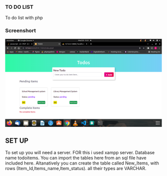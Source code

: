 ### TO DO LIST
 To do list with php
 ### Screenshort
 ![](images/screenshort.png)
 ## SET UP
 To set up you will need a server. FOR this i used xampp server. Database name todoitems.
 You can import the tables here from an sql file have included here.
 Altanatively you can create the table called New_Items, with rows (Item_Id,Items_name,Item_status).
 all their types are VARCHAR.